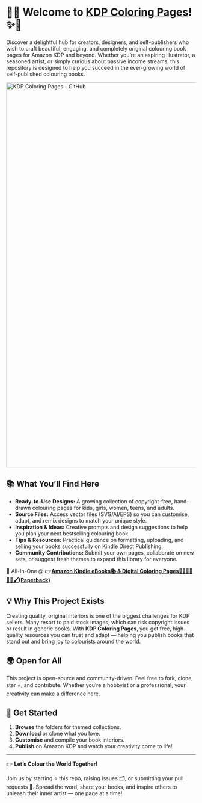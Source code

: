 # 🎨✨ Welcome to [**KDP Coloring Pages**](https://linktr.ee/KDPColoringPages)! ✨🎨

Discover a delightful hub for creators, designers, and self-publishers who wish to craft beautiful, engaging, and completely original colouring book pages for Amazon KDP and beyond. Whether you’re an aspiring illustrator, a seasoned artist, or simply curious about passive income streams, this repository is designed to help you succeed in the ever-growing world of self-published colouring books.

<img width="1536" height="1024" alt="KDP Coloring Pages - GitHub" src="https://github.com/user-attachments/assets/9e7bd06c-389d-4823-8cab-cd805f9898bd" />

## 📚 What You’ll Find Here

- **Ready-to-Use Designs:** A growing collection of copyright-free, hand-drawn colouring pages for kids, girls, women, teens, and adults.
- **Source Files:** Access vector files (SVG/AI/EPS) so you can customise, adapt, and remix designs to match your unique style.
- **Inspiration & Ideas:** Creative prompts and design suggestions to help you plan your next bestselling colouring book.
- **Tips & Resources:** Practical guidance on formatting, uploading, and selling your books successfully on Kindle Direct Publishing.
- **Community Contributions:** Submit your own pages, collaborate on new sets, or suggest fresh themes to expand this library for everyone.

🎯 All-In-One @ 👉[**Amazon Kindle eBooks📚 & Digital Coloring Pages📔📗📙📘📕🎨🖌(Paperback)**](https://linktr.ee/KDPColoringPages)

## 💡 Why This Project Exists

Creating quality, original interiors is one of the biggest challenges for KDP sellers. Many resort to paid stock images, which can risk copyright issues or result in generic books. With **KDP Coloring Pages**, you get free, high-quality resources you can trust and adapt — helping you publish books that stand out and bring joy to colourists around the world.

## 🌍 Open for All

This project is open-source and community-driven. Feel free to fork, clone, star ⭐, and contribute. Whether you’re a hobbyist or a professional, your creativity can make a difference here.

## 🚀 Get Started

1. **Browse** the folders for themed collections.
2. **Download** or clone what you love.
3. **Customise** and compile your book interiors.
4. **Publish** on Amazon KDP and watch your creativity come to life!

---

👉 **Let’s Colour the World Together!**

Join us by starring ⭐ this repo, raising issues 🗂️, or submitting your pull requests 🤝. Spread the word, share your books, and inspire others to unleash their inner artist — one page at a time!
